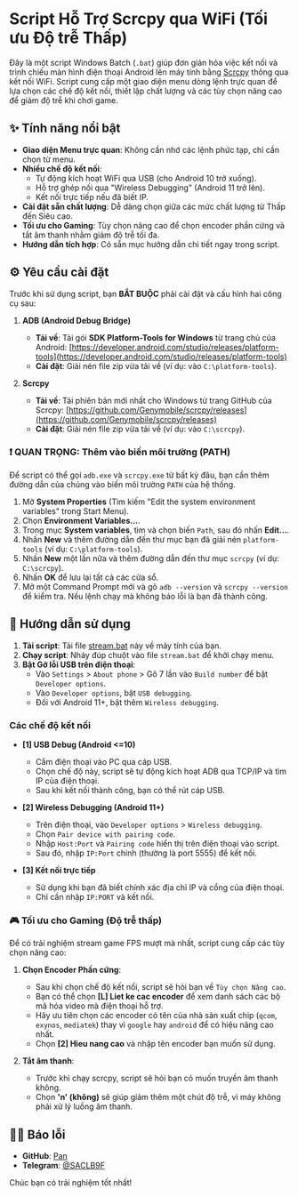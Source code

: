 # Script Hỗ Trợ Scrcpy qua WiFi (Tối ưu Độ trễ Thấp)

Đây là một script Windows Batch (`.bat`) giúp đơn giản hóa việc kết nối và trình chiếu màn hình điện thoại Android lên máy tính bằng [Scrcpy](https://github.com/Genymobile/scrcpy) thông qua kết nối WiFi. Script cung cấp một giao diện menu dòng lệnh trực quan để lựa chọn các chế độ kết nối, thiết lập chất lượng và các tùy chọn nâng cao để giảm độ trễ khi chơi game.

## ✨ Tính năng nổi bật

* **Giao diện Menu trực quan**: Không cần nhớ các lệnh phức tạp, chỉ cần chọn từ menu.
* **Nhiều chế độ kết nối**:
    * Tự động kích hoạt WiFi qua USB (cho Android 10 trở xuống).
    * Hỗ trợ ghép nối qua "Wireless Debugging" (Android 11 trở lên).
    * Kết nối trực tiếp nếu đã biết IP.
* **Cài đặt sẵn chất lượng**: Dễ dàng chọn giữa các mức chất lượng từ Thấp đến Siêu cao.
* **Tối ưu cho Gaming**: Tùy chọn nâng cao để chọn encoder phần cứng và tắt âm thanh nhằm giảm độ trễ tối đa.
* **Hướng dẫn tích hợp**: Có sẵn mục hướng dẫn chi tiết ngay trong script.

## ⚙️ Yêu cầu cài đặt

Trước khi sử dụng script, bạn **BẮT BUỘC** phải cài đặt và cấu hình hai công cụ sau:

1.  **ADB (Android Debug Bridge)**
    * **Tải về**: Tải gói **SDK Platform-Tools for Windows** từ trang chủ của Android: [https://developer.android.com/studio/releases/platform-tools](https://developer.android.com/studio/releases/platform-tools)
    * **Cài đặt**: Giải nén file zip vừa tải về (ví dụ: vào `C:\platform-tools`).

2.  **Scrcpy**
    * **Tải về**: Tải phiên bản mới nhất cho Windows từ trang GitHub của Scrcpy: [https://github.com/Genymobile/scrcpy/releases](https://github.com/Genymobile/scrcpy/releases)
    * **Cài đặt**: Giải nén file zip vừa tải về (ví dụ: vào `C:\scrcpy`).

### ❗ QUAN TRỌNG: Thêm vào biến môi trường (PATH)

Để script có thể gọi `adb.exe` và `scrcpy.exe` từ bất kỳ đâu, bạn cần thêm đường dẫn của chúng vào biến môi trường `PATH` của hệ thống.

1.  Mở **System Properties** (Tìm kiếm "Edit the system environment variables" trong Start Menu).
2.  Chọn **Environment Variables...**.
3.  Trong mục **System variables**, tìm và chọn biến `Path`, sau đó nhấn **Edit...**.
4.  Nhấn **New** và thêm đường dẫn đến thư mục bạn đã giải nén `platform-tools` (ví dụ: `C:\platform-tools`).
5.  Nhấn **New** một lần nữa và thêm đường dẫn đến thư mục `scrcpy` (ví dụ: `C:\scrcpy`).
6.  Nhấn **OK** để lưu lại tất cả các cửa sổ.
7.  Mở một Command Prompt mới và gõ `adb --version` và `scrcpy --version` để kiểm tra. Nếu lệnh chạy mà không báo lỗi là bạn đã thành công.

## 🚀 Hướng dẫn sử dụng

1.  **Tải script**: Tải file [stream.bat](https://raw.githubusercontent.com/Sang-gg/SCRCPY_WI-FI_MIRRORING/refs/heads/main/stream.bat) này về máy tính của bạn.
2.  **Chạy script**: Nháy đúp chuột vào file `stream.bat` để khởi chạy menu.
3.  **Bật Gỡ lỗi USB trên điện thoại**:
    * Vào `Settings` > `About phone` > Gõ 7 lần vào `Build number` để bật `Developer options`.
    * Vào `Developer options`, bật `USB debugging`.
    * Đối với Android 11+, bật thêm `Wireless debugging`.

### Các chế độ kết nối

* **[1] USB Debug (Android <=10)**
    * Cắm điện thoại vào PC qua cáp USB.
    * Chọn chế độ này, script sẽ tự động kích hoạt ADB qua TCP/IP và tìm IP của điện thoại.
    * Sau khi kết nối thành công, bạn có thể rút cáp USB.

* **[2] Wireless Debugging (Android 11+)**
    * Trên điện thoại, vào `Developer options` > `Wireless debugging`.
    * Chọn `Pair device with pairing code`.
    * Nhập `Host:Port` và `Pairing code` hiển thị trên điện thoại vào script.
    * Sau đó, nhập `IP:Port` chính (thường là port 5555) để kết nối.

* **[3] Kết nối trực tiếp**
    * Sử dụng khi bạn đã biết chính xác địa chỉ IP và cổng của điện thoại.
    * Chỉ cần nhập `IP:PORT` và kết nối.

### 🎮 Tối ưu cho Gaming (Độ trễ thấp)

Để có trải nghiệm stream game FPS mượt mà nhất, script cung cấp các tùy chọn nâng cao:

1.  **Chọn Encoder Phần cứng**:
    * Sau khi chọn chế độ kết nối, script sẽ hỏi bạn về `Tùy chọn Nâng cao`.
    * Bạn có thể chọn **[L] Liet ke cac encoder** để xem danh sách các bộ mã hóa video mà điện thoại hỗ trợ.
    * Hãy ưu tiên chọn các encoder có tên của nhà sản xuất chip (`qcom`, `exynos`, `mediatek`) thay vì `google` hay `android` để có hiệu năng cao nhất.
    * Chọn **[2] Hieu nang cao** và nhập tên encoder bạn muốn sử dụng.

2.  **Tắt âm thanh**:
    * Trước khi chạy scrcpy, script sẽ hỏi bạn có muốn truyền âm thanh không.
    * Chọn **'n' (không)** sẽ giúp giảm thêm một chút độ trễ, vì máy không phải xử lý luồng âm thanh.

## 👨‍💻 Báo lỗi

* **GitHub**: [Pan](https://github.com/Sang-gg)
* **Telegram**: [@SACLB9F](https://t.me/SACLB9F)

Chúc bạn có trải nghiệm tốt nhất!
